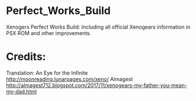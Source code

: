 # Perfect_Works_Build
Xenogers Perfect Works Build: Including all official Xenogears information in PSX ROM and other improvements.

# Credits:
Translation: 
An Eye for the Infinite http://moonreading.lunarpages.com/xeno/
Almagest http://almagest712.blogspot.com/2017/11/xenogears-my-father-you-mean-my-dad.html
